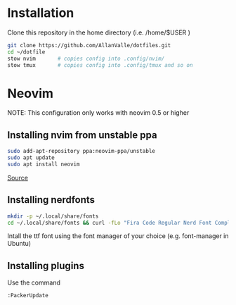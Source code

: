 # Installation
Clone this repository in the home directory (i.e. /home/$USER )
````bash
git clone https://github.com/AllanValle/dotfiles.git
cd ~/dotfile
stow nvim       # copies config into .config/nvim/ 
stow tmux       # copies config into .config/tmux and so on

````

# Neovim
NOTE: This configuration only works with neovim 0.5 or higher

## Installing nvim from unstable ppa
````bash
sudo add-apt-repository ppa:neovim-ppa/unstable
sudo apt update
sudo apt install neovim
````
[Source](https://github.com/neovim/neovim/wiki/Installing-Neovim)

## Installing nerdfonts
````bash
mkdir -p ~/.local/share/fonts
cd ~/.local/share/fonts && curl -fLo "Fira Code Regular Nerd Font Complete Mono.ttf" https://github.com/ryanoasis/nerd-fonts/blob/master/patched-fonts/FiraCode/Regular/complete/Fira%20Code%20Regular%20Nerd%20Font%20Complete%20Mono.ttf?raw=true
````
Intall the ttf font using the font manager of your choice (e.g. font-manager in Ubuntu)

## Installing plugins
Use the command
````
:PackerUpdate
````


